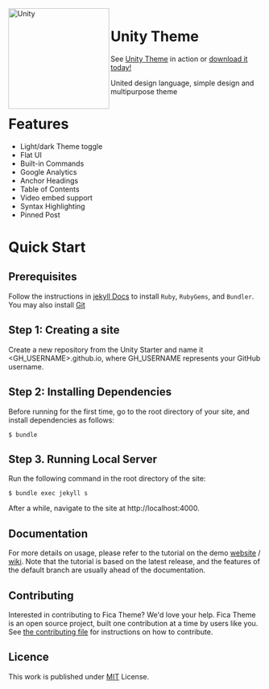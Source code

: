 <img src="https://user-images.githubusercontent.com/100028421/213870390-5343694a-a02b-47c3-bda8-28dadde4ce4c.png" alt="Unity" width="200" align="left"/>

# Unity Theme
See [Unity Theme](https://involts.github.io//jekyll-theme-unity/) in action or [download it today!](https://github.com/Involts/jekyll-theme-fica/zipball/master)

United design language, simple design and multipurpose theme


# Features
- Light/dark Theme toggle
- Flat UI
- Built-in Commands
- Google Analytics
- Anchor Headings
- Table of Contents
- Video embed support
- Syntax Highlighting
- Pinned Post

# Quick Start
## Prerequisites

Follow the instructions in [jekyll Docs](https://jekyllrb.com/docs/installation/) to install `Ruby`, `RubyGems`, and `Bundler`. You may also install [Git](https://git-scm.com/)

## Step 1: Creating a site

Create a new repository from the Unity Starter and name it <GH_USERNAME>.github.io, where GH_USERNAME represents your GitHub username.

## Step 2: Installing Dependencies

Before running for the first time, go to the root directory of your site, and install dependencies as follows:

```Console
$ bundle
```

## Step 3. Running Local Server
Run the following command in the root directory of the site:

```Console
$ bundle exec jekyll s
```

After a while, navigate to the site at http://localhost:4000.

## Documentation
For more details on usage, please refer to the tutorial on the demo [website](https://involts.github.io/jekyll-theme-unity/home) / [wiki](https://github.com/Involts/jekyll-theme-unity/wiki). Note that the tutorial is based on the latest release, and the features of the default branch are usually ahead of the documentation.

## Contributing

Interested in contributing to Fica Theme? We'd love your help. Fica Theme is an open source project, built one contribution at a time by users like you. See [the contributing file](docs/contributing.md) for instructions on how to contribute.

## Licence
This work is published under [MIT](https://github.com/Involts/jekyll-theme-unity/blob/master/LICENSE.txt) License.